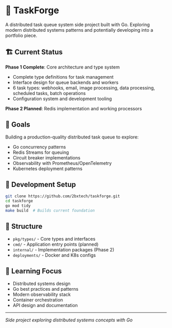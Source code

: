 # 🔨 TaskForge

A distributed task queue system side project built with Go. Exploring modern distributed systems patterns and potentially developing into a portfolio piece.

## 🏗️ Current Status

**Phase 1 Complete**: Core architecture and type system
- Complete type definitions for task management
- Interface design for queue backends and workers
- 6 task types: webhooks, email, image processing, data processing, scheduled tasks, batch operations
- Configuration system and development tooling

**Phase 2 Planned**: Redis implementation and working processors

## 🚀 Goals

Building a production-quality distributed task queue to explore:
- Go concurrency patterns
- Redis Streams for queuing
- Circuit breaker implementations  
- Observability with Prometheus/OpenTelemetry
- Kubernetes deployment patterns

## 🔧 Development Setup

```bash
git clone https://github.com/2bxtech/taskforge.git
cd taskforge
go mod tidy
make build  # Builds current foundation
```

## 📁 Structure

- `pkg/types/` - Core types and interfaces
- `cmd/` - Application entry points (planned)
- `internal/` - Implementation packages (Phase 2)
- `deployments/` - Docker and K8s configs

## 🎯 Learning Focus

- Distributed systems design
- Go best practices and patterns  
- Modern observability stack
- Container orchestration
- API design and documentation

---
*Side project exploring distributed systems concepts with Go*
